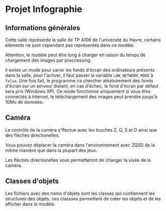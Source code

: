 # Projet Infographie

## Informations générales
Cette salle représente la salle de TP A106 de l'université du Havre, certains éléments ne sont cependant pas représentés dans ce modèle.

Attention, le modèle peut être long à charger en raison du temps de chargement des images par proccessing.

Il existe un mode pour varier les fonds d'écran des ordinateurs présents dans la salle, pour l'activer, il faut passer la variable `LOW_NETWORK_MODE` à `false`. Une fois fait, le programme ira chercher aléatoirement des fonds d'écran sur un serveur distant, en cas d'échec, le fond d'écran par défaut sera pris (Windows XP).
Ce mode fonctionne uniquement si vous êtes connectés à internet, le téléchargement des images peut prendre jusqu'à 10Mo de données.

## Caméra
Le contrôle de la caméra s'ffectue avec les touches Z, Q, S et D ainsi que des flèches directionelles.

Vous pouvez déplacer la caméra dans l'environnement avec ZQSD de la même manière que dans la plupart des jeux.

Les flèches directionelles vous permetteront de changer la visée de la caméra.

## Classes d'objets
Les fichiers avec des noms d'objets sont les classes qui contiennent les structures des objets, ces classses permettent de créer les objets et de les afficher dans le modèle.